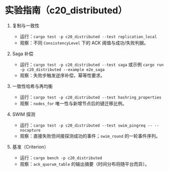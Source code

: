 # 实验指南（c20_distributed）

1) 复制与一致性

   - 运行：`cargo test -p c20_distributed --test replication_local`
   - 观察：不同 `ConsistencyLevel` 下的 ACK 阈值与成功/失败判据。

2) Saga 补偿

   - 运行：`cargo test -p c20_distributed --test saga` 或示例 `cargo run -p c20_distributed --example e2e_saga`
   - 观察：失败步触发逆序补偿，幂等性要求。

3) 一致性哈希与再均衡

   - 运行：`cargo test -p c20_distributed --test hashring_properties`
   - 观察：`nodes_for` 唯一性与新增节点后的键迁移比例。

4) SWIM 探测

   - 运行：`cargo test -p c20_distributed --test swim_pingreq -- --nocapture`
   - 观察：直接失败但间接探测成功的事件；`swim_round` 的一轮事件序列。

5) 基准（Criterion）

   - 运行：`cargo bench -p c20_distributed`
   - 观察：`ack_quorum_table` 的输出摘要（时间分布将随平台而异）。
